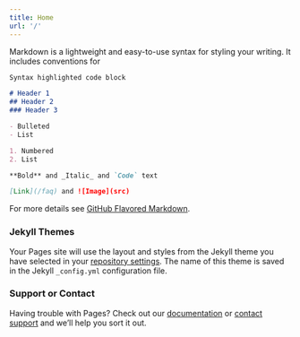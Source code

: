```yaml
---
title: Home
url: '/'
---
```


Markdown is a lightweight and easy-to-use syntax for styling your writing. It includes conventions for

```markdown
Syntax highlighted code block

# Header 1
## Header 2
### Header 3

- Bulleted
- List

1. Numbered
2. List

**Bold** and _Italic_ and `Code` text

[Link](/faq) and ![Image](src)
```

For more details see [GitHub Flavored Markdown](https://guides.github.com/features/mastering-markdown/).

### Jekyll Themes

Your Pages site will use the layout and styles from the Jekyll theme you have selected in your [repository settings](https://github.com/kartikluke/invoicefalcon-website/settings). The name of this theme is saved in the Jekyll `_config.yml` configuration file.

### Support or Contact

Having trouble with Pages? Check out our [documentation](/faq) or [contact support](https://github.com/contact) and we’ll help you sort it out.
